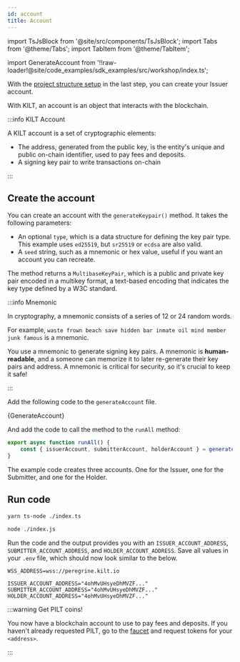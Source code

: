 ```yaml
---
id: account
title: Account
---
```


import TsJsBlock from '@site/src/components/TsJsBlock';
import Tabs from '@theme/Tabs';
import TabItem from '@theme/TabItem';

import GenerateAccount from '!!raw-loader!@site/code_examples/sdk_examples/src/workshop/index.ts';

With the [project structure setup](./) in the last step, you can create your <span className="label-role issuer">Issuer</span> account.

With KILT, an account is an object that interacts with the blockchain.

:::info KILT Account

A KILT account is a set of cryptographic elements:

-   The address, generated from the public key, is the entity's unique and public on-chain identifier, used to pay fees and deposits.
-   A signing key pair to write transactions on-chain

:::

## Create the account

You can create an account with the `generateKeypair()` method. It takes the following parameters:

-   An optional `type`, which is a data structure for defining the key pair type. This example uses `ed25519`, but `sr25519` or `ecdsa` are also valid.
-   A `seed` string, such as a mnemonic or hex value, useful if you want an account you can recreate.

The method returns a `MultibaseKeyPair`, which is a public and private key pair encoded in a multikey format, a text-based encoding that indicates the key type defined by a W3C standard.

:::info Mnemonic

In cryptography, a mnemonic consists of a series of 12 or 24 random words.

For example, `waste frown beach save hidden bar inmate oil mind member junk famous` is a mnemonic.

You use a mnemonic to generate signing key pairs.
A mnemonic is **human-readable**, and a someone can memorize it to later re-generate their key pairs and address.
A mnemonic is critical for security, so it's crucial to keep it safe!

:::

Add the following code to the `generateAccount` file.

<TsJsBlock fileName="issuer/generateAccount">
  {GenerateAccount}
</TsJsBlock>

And add the code to call the method to the `runAll` method:

<TsJsBlock>

```typescript
export async function runAll() {
    const { issuerAccount, submitterAccount, holderAccount } = generateAccount()
}
```

</TsJsBlock>

The example code creates three accounts. One for the <span className="label-role issuer">Issuer</span>, one for the <span className="label-role submitter">Submitter</span>, and one for the <span className="label-role holder">Holder</span>.

## Run code

<Tabs groupId="ts-js-choice">
  <TabItem value='ts' label='Typescript' default>

  ```bash
  yarn ts-node ./index.ts
  ```

  </TabItem>
  <TabItem value='js' label='Javascript' default>

  ```bash
  node ./index.js
  ```

  </TabItem>
</Tabs>

Run the code and the output provides you with an `ISSUER_ACCOUNT_ADDRESS`, `SUBMITTER_ACCOUNT_ADDRESS`, and `HOLDER_ACCOUNT_ADDRESS`.
Save all values in your `.env` file, which should now look similar to the below.

```env title=".env"
WSS_ADDRESS=wss://peregrine.kilt.io

ISSUER_ACCOUNT_ADDRESS="4ohMvUHsyeDhMVZF..."
SUBMITTER_ACCOUNT_ADDRESS="4ohMvUHsyeDhMVZF..."
HOLDER_ACCOUNT_ADDRESS="4ohMvUHsyeDhMVZF..."
```

:::warning Get PILT coins!

You now have a blockchain account to use to pay fees and deposits.
If you haven't already requested PILT, go to the [faucet](https://faucet.peregrine.kilt.io) and request tokens for your `<address>`.

:::
